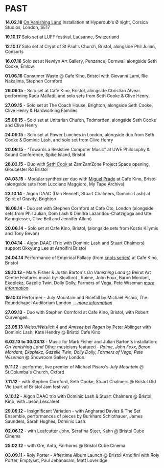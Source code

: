 <!-- <h1>FUTURE</h1>  -->

<h1>PAST</h1> 

<strong>14.02.18</strong> <a href="http://skjolbrot.org/index.php/music/on-vanishing-land/">On Vanishing Land</a> installation at Hyperdub's Ø night, Corsica Studios, London, SE17 

<strong>19.10.17</strong> Solo set at <a href="http://2017.luff.ch/fr/music.php">LUFF festival</a>, Lausanne, Switzerland

<strong>12.10.17</strong> Solo set at Crypt of St Paul's Church, Bristol, alongside Phil Julian, Consorts

<strong>16.07.16</strong> Solo set at Newlyn Art Gallery, Penzance, Cornwall alongside Seth Cooke, Emlow

<strong>01.06.16</strong> Consumer Waste @ Cafe Kino, Bristol with Giovanni Lami, Rie Nakajima, Stephen Cornford

<strong>29.09.15</strong> - Solo set at Cafe Kino, Bristol, alongside Christian Alvear performing Radu Malfatti, and solo sets from Seth Cooke & Clive Henry.

<strong>27.09.15</strong> - Solo set at The Coach House, Brighton, alongside Seth Cooke, Clive Henry & Hardworking Families

<strong>25.09.15</strong> - Solo set at Unitarian Church, Todmorden, alongside Seth Cooke and Clive Henry 

<strong>24.09.15</strong> - Solo set at Power Lunches in London, alongside duo from Seth Cooke & Dominic Lash, and solo set from Clive Henry

<strong>20.06.15</strong> - "Towards a Resistive Computer Music" at UWE Philosophy & Sound Conference, Spike Island, Bristol

<strong>28.03.15</strong> - Duo with <a href="http://www.sethcooke.eu/">Seth Cook </a> at ZamZamZone Project Space opening, Gloucester Rd Bristol 

<strong>04.03.15</strong> - Modular synthesizer duo with <a href="http://www.taumaturgia.com/miguelprado/">Miguel Prado</a> at Cafe Kino, Bristol (alongside sets from Lucciano Maggiore, My Tape Archive)

<strong>23.10.14</strong> - Aigon DAAC (Dan Bennett, Stuart Chalmers, Dominic Lash) at Spirit of Gravity, Brighton

<strong>18.08.14</strong> - Duo set with Stephen Cornford at Cafe Oto, London (alongside sets from Phil Julian, Dom Lash & Dimitra Lazaridou-Chatzigoga and Ute Kanngiesser, Clive Bell and Jennifer Allum) 

<strong>20.06.14</strong> -  Solo set at Cafe Kino, Bristol, (alongside sets from Kostis Kilymis and Tony Bevan)

<strong>10.04.14</strong> - Aigon DAAC (Trio with <a href="http://www.youtube.com/watch?v=skmK0a4tZv0">Dominic Lash</a> and <a href="https://soundcloud.com/skarabee">Stuart Chalmers</a>) support Okkyung Lee at Arnolfini Bristol 

<strong>24.04.14</strong> Performance of Empirical Fallacy (from <a href="http://skjolbrot.org/index.php/music/knots/">knots series</a>)  at Cafe Kino, Bristol 

<strong>28.10.13</strong> - Mark Fisher & Justin Barton's <em>On Vanishing Land</em> @ Beirut Art Centre
Features music by: Skjølbrot , Raime, John Foxx, Baron Mordant, Ekoplekz, Gazelle Twin, Dolly Dolly, Farmers of Vega,  Pete Wiseman <a href="http://www.beirutartcenter.org/parallel-events.php?exhibid=384&statusid=2"><em>more information</em></a>

<strong>19.10.13 </strong>Performer - July Mountain and Ricefall by Michael Pisaro, The Roundchapel Auditorium London  ....<a href="http://www.cafeoto.co.uk/saru-compost-and-height-michael-pisaro-makiko-nishikaze.shtm"><em>more information</em></a>

<strong>27.09.13</strong> - Duo with Stephen Cornford at Cafe Kino, Bristol, with Robert Curvengen.

<strong>23.05.13</strong> <em>Weiss/Weislich 4</em> and <em>Amtsee bei Regen</em> by Peter Ablinger with Dominic Lash, Kate Hendry @ Bristol Cafe Kino

<strong>6.02.13 to 30.03.13 </strong> - Music for Mark Fisher and Julian Barton's installation: <em>On Vanishing Land</em>
Other musicians featured - <em>Raime, John Foxx, Baron Mordant, Ekoplekz, Gazelle Twin, Dolly Dolly, Farmers of Vega,  Pete Wiseman</em> 
@ Showroom Gallery London.

<strong>9.11.12</strong> - performer, live premier of Michael Pisaro's <em>July Mountain</em> @ St.Columba's Church, Oxford

<strong>7.11.12</strong> - with Stephen Cornford, Seth Cooke, Stuart Chalmers @ Bristol Old Vic (part of Bristol Jam festival)

<strong>9.10.12</strong> - Aigon DAAC trio with Dominic Lash & Stuart Chalmers @ Bristol Kino, with Jason Lescaleet

<strong>29.09.12</strong> - Insignificant Variation - with Angharad Davies & The Set Ensemble, performances of pieces by Burkhard Schlothauer, James Saunders, Sarah Hughes, Dominic Lash.

<strong>02.06.12</strong> - with Leafcutter John, Serafina Steer, Kahn @ Bristol Cube Cinema

<strong>25.02.12</strong> - with Ore, Anta, Fairhorns @ Bristol Cube Cinema

<strong>03.09.11</strong> - Roly Porter - Aftertime Album Launch @ Bristol Arnolfini with Roly Porter, Emptyset, Paul Jebanasam, Matt Loveridge
